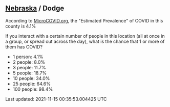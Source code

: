 
## [Nebraska](/united-states/nebraska) / Dodge

According to [MicroCOVID.org](http://microcovid.org),
the "Estimated Prevalence" of COVID in this county is 4.1%

If you interact with a certain number of people in this location
(all at once in a group, or spread out across the day), what is the chance that
1 or more of them has COVID?

- 1 person: 4.1%
- 2 people: 8.0%
- 3 people: 11.7%
- 5 people: 18.7%
- 10 people: 34.0%
- 25 people: 64.6%
- 100 people: 98.4%

Last updated: 2021-11-15 00:35:53.004425 UTC
